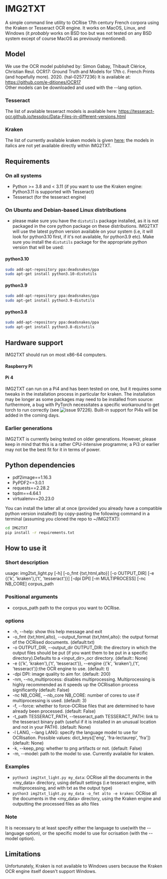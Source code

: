 # IMG2TXT

A simple command line utility to OCRise 17th century French corpora using the Kraken or Tesseract OCR engine. It works on MacOS, Linux, and Windows (it *probably* works on BSD too but was not tested on any BSD system except of course MacOS as previously mentioned).

## Model   

We use the OCR model published by: Simon Gabay, Thibault Clérice, Christian Reul. OCR17: Ground Truth and Models for 17th c. French Prints (and hopefully more). 2020. ⟨hal-02577236⟩
It is available at: https://github.com/e-ditiones/OCR17       
Other models can be downloaded and used with the --lang option.    

### Tesseract    

The list of available tesseract models is available here: https://tesseract-ocr.github.io/tessdoc/Data-Files-in-different-versions.html    


### Kraken    

The list of currently available kraken models is given [here](https://github.com/Ereshkigall666/IMG2TXT/blob/main/kraken_models.md); the models in italics are not yet available directly within IMG2TXT.    
## Requirements

### On all systems
- Python >= 3.8 and < 3.11 (if you want to use the Kraken engine: Python3.11 is supported with Tesseract)    
- Tesseract (for the tesseract engine)

### On Ubuntu and Debian-based Linux distributions

- please make sure you have the `distutils` package installed, as it is not packaged in the core python package on these distributions. IMG2TXT will use the latest python version available on your system (i.e, it will look for python3.10 first, if it's not available, for python3.9 etc). Make sure you install the `distutils` package for the appropriate python version that will be used:

#### python3.10

```bash
sudo add-apt-repository ppa:deadsnakes/ppa
sudo apt-get install python3.10-distutils  
```
#### python3.9

```bash
sudo add-apt-repository ppa:deadsnakes/ppa
sudo apt-get install python3.9-distutils
```
#### python3.8

```bash
sudo add-apt-repository ppa:deadsnakes/ppa
sudo apt-get install python3.8-distutils
```

## Hardware support

IMG2TXT should run on most x86-64 computers.

#### Raspberry Pi

#### Pi 4

IMG2TXT can run on a Pi4 and has been tested on one, but it requires some tweaks in the installation process in particular for kraken. The installation may be longer as some packages may need to be installed from source: furthermore, a bug with PyTorch necessitates a specific workaround to get torch to run correctly (see ![issue 97226](https://github.com/pytorch/pytorch/issues/97226)). Built-in support for Pi4s will be added in the coming days.

### Earlier generations

IMG2TXT is currently being tested on older generations. However, please keep in mind that this is a rather CPU-intensive programme; a Pi3 or earlier may not be the best fit for it in terms of power.

## Python dependencies   

- pdf2image==1.16.3
- PyPDF2==3.0.1
- requests==2.28.2
- tqdm==4.64.1
- virtualenv==20.23.0

You can install the latter all at once (provided you already have a compatible python version installed!) by copy-pasting the following command in a terminal (assuming you cloned the repo to ~/IMG2TXT):

```bash
cd IMG2TXT
pip install -r requirements.txt
```

## How to use it

### Short description  

usage: img2txt_light.py [-h] [-o_fmt {txt,html,alto}] [-o OUTPUT_DIR]
                        [-e {('k', 'kraken'),('t', 'tesseract')}] [-dpi DPI]
                        [-m MULTIPROCESS] [-nc NB_CORE]
                        corpus_path

### Positional arguments

- corpus_path           path to the corpus you want to OCRise.

### options  

- \-h, \-\-help: show this help message and exit    
- \-o_fmt {txt,html,alto}, \-\-output_format {txt,html,alto}: the output format of the OCRised documents. (default:txt)    
-  \-o OUTPUT_DIR, \-\-output_dir OUTPUT_DIR: the directory in which the output files should be put (if you want them to be put in a specific directory).Defaults to a <input_dir>_ocr directory. (default:: None)    
-  \-e {('k', 'kraken'),('t', 'tesseract')}, \-\-engine {('k', 'kraken'),('t', 'tesseract')}:the OCR engine to use. (default: t)    
-  \-dpi DPI: image quality to aim for. (default: 200)   
-  \-nm, \-\-no_multiprocess: disables multiprocessing. Multiprocessing is highly recommended as it speeds up the OCRisation process significantly (default: False)
-  \-nc NB_CORE, \-\-nb_core NB_CORE: number of cores to use if multiprocessing is used. (default: 3)
-  \-f, \-\-force: whether to force-OCRise files that are determined to have already been processed. (default: False)
-  \-t_path TESSERACT_PATH, \-\-tesseract_path TESSERACT_PATH: link to the tesseract binary path (useful if it is installed in an unusual location and not in your PATH). (default: None)
-  \-l LANG, \-\-lang LANG:  specify the language model to use for OCRisation. Possible values: dict_keys(['eng', 'fra-lectaurep', 'fra']) (default: None)
-  \-k, \-\-keep_png: whether to png artifacts or not. (default: False)      
-  \-m, \-\-model: path to the model to use. Currently available for kraken.

### Examples   

- `python3 img2txt_light.py my_data`: OCRise all the documents in the <my_data> directory, using default settings (i.e tesseract engine, with multiprocessing, and with txt as the output type)
- `python3 img2txt_light.py my_data -o_fmt alto -e kraken`: OCRise all the documents in the <my_data> directory, using the Kraken engine and outputting the processed files as alto files

### Note

It is necessary to at least specify either the language to use(with the --language option), or the specific model to use for ocrisation (with the --model option).

## Limitations   

Unfortunately, Kraken is not available to Windows users because the Kraken OCR engine itself doesn't support Windows.
